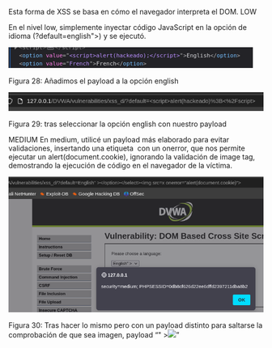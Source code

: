 Esta forma de XSS se basa en cómo el navegador interpreta el DOM.
LOW

En el nivel low, simplemente inyectar código JavaScript en la opción de idioma (?default=english"><script>alert(hacked)</script>) y se ejecutó.

![Figura 29](./imagenes/image29.png)

Figura 28: Añadimos el payload a la opción english

![Figura 30](./imagenes/image30.png)

Figura 29: tras seleccionar la opción english con nuestro payload

MEDIUM
En medium, utilicé un payload más elaborado para evitar validaciones, insertando una etiqueta <img> con un onerror, que nos permite ejecutar un alert(document.cookie), ignorando la validación de image tag, demostrando la ejecución de código en el navegador de la víctima.

![Figura 31](./imagenes/image31.png)

Figura 30: Tras hacer lo mismo pero con un payload distinto para saltarse la comprobación de que sea imagen, payload “" ></option></select><img src=x onerror="alert(document.cookie)">”
